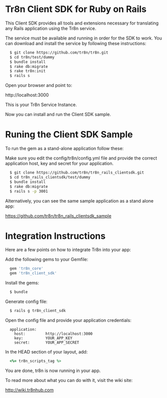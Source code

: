 # Tr8n Client SDK for Ruby on Rails

This Client SDK provides all tools and extensions necessary for translating any Rails application using the Tr8n service.

The service must be available and running in order for the SDK to work. You can download and install the service by following these instructions:

```sh
  $ git clone https://github.com/tr8n/tr8n.git
  $ cd tr8n/test/dummy
  $ bundle install
  $ rake db:migrate
  $ rake tr8n:init
  $ rails s
```

Open your browser and point to:

  http://localhost:3000

This is your Tr8n Service Instance.

Now you can install and run the Client SDK sample.


# Runing the Client SDK Sample

To run the gem as a stand-alone application follow these:

Make sure you edit the config/tr8n/config.yml file and provide the correct application host, key and secret for your application.

```sh
  $ git clone https://github.com/tr8n/tr8n_rails_clientsdk.git
  $ cd tr8n_rails_clientsdk/test/dummy
  $ bundle install
  $ rake db:migrate
  $ rails s -p 3001
```

Alternatively, you can see the same sample application as a stand alone app:

https://github.com/tr8n/tr8n_rails_clientsdk_sample


# Integration Instructions

Here are a few points on how to integrate Tr8n into your app:

Add the following gems to your Gemfile:

```ruby
  gem 'tr8n_core'
  gem 'tr8n_client_sdk'
```

Install the gems:

```sh
  $ bundle
```

Generate config file:

```sh
  $ rails g tr8n_client_sdk
```

Open the config file and provide your application credentials:

```
  application:
    host:         http://localhost:3000
    key:          YOUR_APP_KEY
    secret:       YOUR_APP_SECRET
```

In the HEAD section of your layout, add:

```ruby
  <%= tr8n_scripts_tag %>
```

You are done, tr8n is now running in your app.

To read more about what you can do with it, visit the wiki site:

http://wiki.tr8nhub.com
